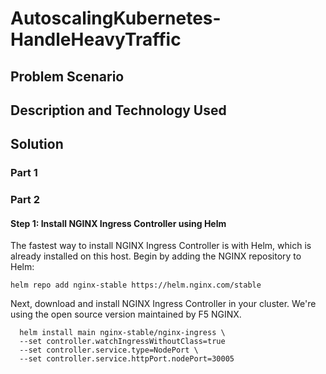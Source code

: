 # AutoscalingKubernetes-HandleHeavyTraffic

## Problem Scenario


## Description and Technology Used


## Solution


### Part 1


### Part 2

#### Step 1: Install NGINX Ingress Controller using Helm
The fastest way to install NGINX Ingress Controller is with Helm, which is already installed on this host.
Begin by adding the NGINX repository to Helm:

```
helm repo add nginx-stable https://helm.nginx.com/stable
```
Next, download and install NGINX Ingress Controller in your cluster. We're using the open source version maintained by F5 NGINX.

```
  helm install main nginx-stable/nginx-ingress \
  --set controller.watchIngressWithoutClass=true
  --set controller.service.type=NodePort \
  --set controller.service.httpPort.nodePort=30005
```

